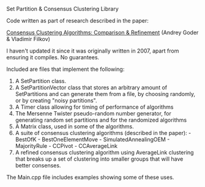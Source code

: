Set Partition & Consensus Clustering Library

Code written as part of research described in the paper:

[Consensus Clustering Algorithms: Comparison & Refinement](http://www.cs.ucdavis.edu/~filkov/papers/consensuseval.pdf) (Andrey Goder & Vladimir Filkov)

I haven't updated it since it was originally written in 2007, apart from ensuring it compiles. No guarantees.

Included are files that implement the following:
  1. A SetPartition class.
  2. A SetPartitionVector class that stores an arbitrary amount of SetPartitions and can generate them from a file, by choosing randomly, or by creating "noisy partitions".
  3. A Timer class allowing for timing of performance of algorithms
  4. The Mersenne Twister pseudo-random number generator, for generating random set partitions and for the randomized algorithms
  5. A Matrix class, used in some of the algorithms.
  6. A suite of consensus clustering algorithms (described in the paper):
    - BestOfK
    - BestOneElementMove
    - SimulatedAnnealingOEM
    - MajorityRule
    - CCPivot
    - CCAverageLink
  7. A refined consensus clustering algorithm using AverageLink clustering that breaks up a set of clustering into smaller groups that will have better consenses.

The Main.cpp file includes examples showing some of these uses.
